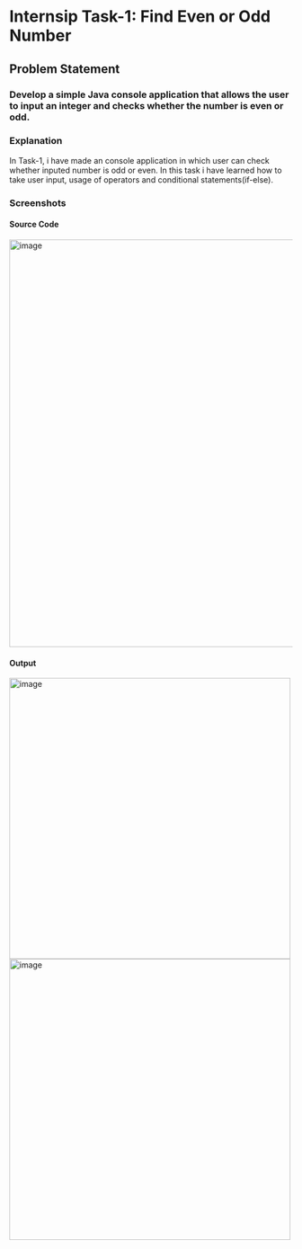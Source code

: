 # Internsip Task-1: Find Even or Odd Number
## Problem Statement
### Develop a simple Java console application that allows the user to input an integer and checks whether the number is even or odd.
### Explanation  
In Task-1, i have made an console application in which user can check whether inputed number is odd or even.
In this task i have learned how to take user input, usage of operators and conditional statements(if-else).

### Screenshots
#### Source Code
<img width="1366" height="725" alt="image" src="https://github.com/user-attachments/assets/6b071dda-d452-40dd-943d-858d06841a29" />

#### Output
<img width="500" height="500" alt="image" src="https://github.com/user-attachments/assets/4b7be38a-d317-47af-bdf1-9d788b553e69" /> 
<img width="500" height="500" alt="image" src="https://github.com/user-attachments/assets/2e921978-cad6-4fd4-8f80-968a1eb12a78" />
